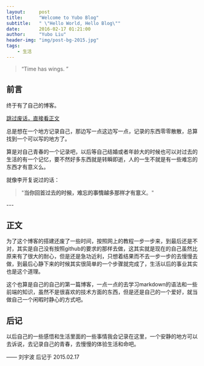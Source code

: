 ```yaml
---
layout:     post
title:      "Welcome to Yubo Blog"
subtitle:   " \"Hello World, Hello Blog\""
date:       2016-02-17 01:21:00
author:     "Yubo Liu"
header-img: "img/post-bg-2015.jpg"
tags:
    - 生活
---
```


> “Time has wings. ”


## 前言


终于有了自己的博客。

[跳过废话，直接看正文 ](#build)


总是想在一个地方记录自己，那边写一点这边写一点，记录的东西零零散散，总算找到一个可以写的地方了。

算是对自己青春的一个记录吧，以后等自己结婚或者年龄大的时候也可以对过去的生活的有一个记忆，要不然好多东西就是转瞬即逝，人的一生不就是有一些难忘的东西才有意义么。

就像李开复说过的话：

> "**当你回首过去的时候，难忘的事情越多那样才有意义**。"


<p id = "build"></p>
---

## 正文

为了这个博客的搭建还废了一些时间，按照网上的教程一步一步来，到最后还是不对，其实是自己没有按照github的要求的那样去做，这其实就是现在的自己虽然比原来有了很大的耐心，但是还是急功近利，只想着结果而不去一步一步的去慢慢去做，到最后心静下来的时候其实很简单的一个步骤就完成了，生活以后的事业其实也是这个道理。

这个也算是自己的自己的第一篇博客，一点一点的去学习markdown的语法和一些前端的知识，虽然不是很喜欢的技术方面的东西，但是还是自己的一个爱好，就当做自己一个闲暇时静心的方式吧。

## 后记

以后自己的一些感悟和生活里面的一些事情我会记录在这里，一个安静的地方可以去诉说，去记录自己的青春，去慢慢的体验生活和命吧。

—— 刘宇波 后记于 2015.02.17
